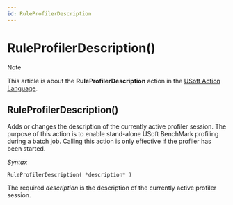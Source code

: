 ```yaml
---
id: RuleProfilerDescription
---
```


# RuleProfilerDescription()



> [!NOTE]
> This article is about the **RuleProfilerDescription** action in the [USoft Action Language](/docs/Task%20flow/Action%20Language%20reference/USoft%20Action%20Language.md).

## **RuleProfilerDescription()**

Adds or changes the description of the currently active profiler session. The purpose of this action is to enable stand-alone USoft BenchMark profiling during a batch job. Calling this action is only effective if the profiler has been started.

*Syntax*

```
RuleProfilerDescription( *description* )
```

The required *description* is the description of the currently active profiler session.